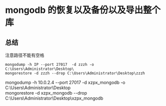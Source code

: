 # mongodb 的恢复以及备份以及导出整个库



## 总结

注意路径不能有空格
```
mongodump -h IP --port 27017  -d zzzh -o C:\Users\Administrator\Desktop\
mongorestore -d zzzh --drop C:\Users\Administrator\Desktop\zzzh
```


mongodump -h 10.0.2.4 --port 27017  -d xzpx_mongodb -o C:\Users\Administrator\Desktop\
mongorestore -d xzpx_mongodb --drop C:\Users\Administrator\Desktop\xzpx_mongodb